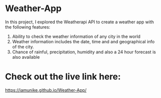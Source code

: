 # Weather-App

In this project, I explored the Weatherapi API to create a weather app with the following features:

1. Ability to check the weather information of any city in the world
2. Weather information includes the date, time and and geographical info of the city. 
3. Chance of rainful, precipitation, humidity and also a 24 hour forecast is also available

# Check out the live link here: 
https://iamunike.github.io/Weather-App/

